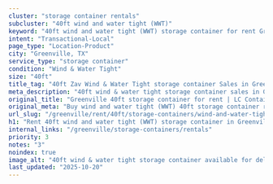 ```yaml
---
cluster: "storage container rentals"
subcluster: "40ft wind and water tight (WWT)"
keyword: "40ft wind and water tight (WWT) storage container for rent Greenville, TX"
intent: "Transactional-Local"
page_type: "Location-Product"
city: "Greenville, TX"
service_type: "storage container"
condition: "Wind & Water Tight"
size: "40ft"
title_tag: "40ft Zav Wind & Water Tight storage container Sales in Greenville | LC Container"
meta_description: "40ft wind & water tight storage container sales in Greenville. Fast delivery, competitive pricing. Serving storage containers area. Quote ID: CF0. Call (214) 524-4168 for your free quote today."
original_title: "Greenville 40ft storage container for rent | LC Container"
original_meta: "Buy wind and water tight (WWT) 40ft storage container rent with local delivery in Greenville, TX. LC Container — local Since 2003. Request a fast quote today."
url_slug: "/greenville/rent/40ft/storage-containers/wind-and-water-tight-wwt"
h1: "Rent 40ft wind and water tight (WWT) storage container in Greenville"
internal_links: "/greenville/storage-containers/rentals"
priority: 3
notes: "3"
noindex: true
image_alt: "40ft wind & water tight storage container available for delivery in Greenville"
last_updated: "2025-10-20"
---
```


<!-- TODO: Add unique city/inventory copy, images, and internal links here. -->
